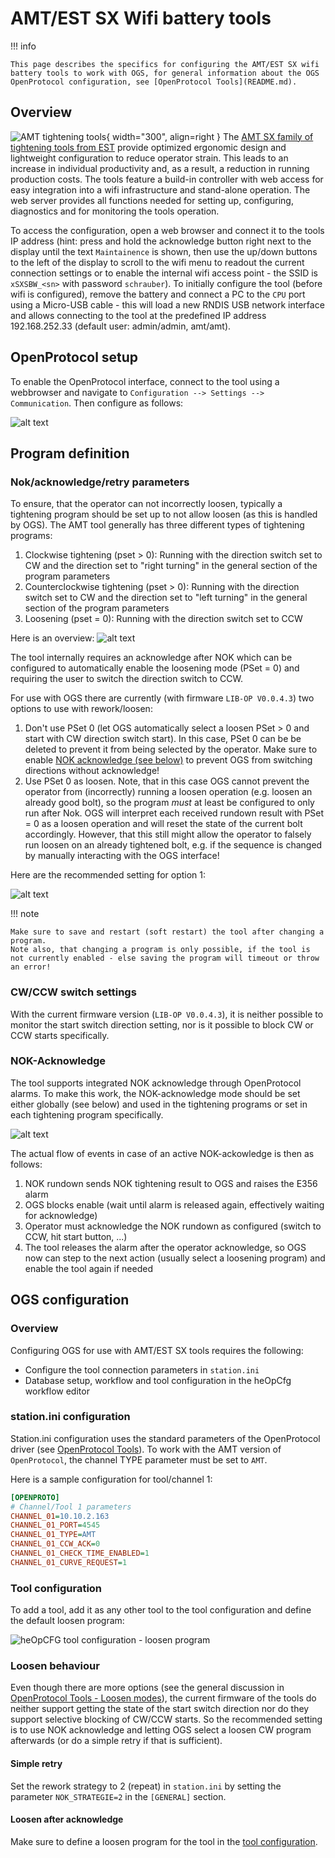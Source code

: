 # AMT/EST SX Wifi battery tools

!!! info

    This page describes the specifics for configuring the AMT/EST SX wifi battery tools to work with OGS, for general information about the OGS OpenProtocol configuration, see [OpenProtocol Tools](README.md).


## Overview

![AMT tightening tools](resources/amt-tools.png){ width="300", align=right }
The [AMT SX family of tightening tools from EST](https://amt.schmidgruppe.de/de/produkte/amt/schraubtechnik/akku-werkzeuge-hsxb.html) provide optimized ergonomic design and lightweight configuration to reduce operator strain. This leads to an increase in individual productivity and, as a result, a reduction in running production costs. The tools feature a build-in controller with web access for easy integration into a wifi infrastructure and stand-alone operation. The web server provides all functions needed for setting up, configuring, diagnostics and for monitoring the tools operation.

To access the configuration, open a web browser and connect it to the tools IP address (hint: press and hold the acknowledge button right next to the display until the text `Maintainence` is shown, then use the up/down buttons to the left of the display to scroll to the wifi menu to readout the current connection settings or to enable the internal wifi access point - the SSID is `xSXSBW_<sn>` with password `schrauber`). To initially configure the tool (before wifi is configured), remove the battery and connect a PC to the `CPU` port using a Micro-USB cable - this will load a new RNDIS USB network interface and allows connecting to the tool at the predefined IP address 192.168.252.33 (default user: admin/admin, amt/amt).

## OpenProtocol setup

To enable the OpenProtocol interface, connect to the tool using a webbrowser and navigate to `Configuration --> Settings --> Communication`. Then configure as follows:

![alt text](resources/amt-openprotocol.png)

## Program definition

### Nok/acknowledge/retry parameters 

To ensure, that the operator can not incorrectly loosen, typically a tightening program should be set up to not allow loosen (as this is handled by OGS). The AMT tool generally has three different types of tightening programs:

1. Clockwise tightening (pset > 0): Running with the direction switch set to CW and the direction set to "right turning" in the general section of the program parameters 
2. Counterclockwise tightening (pset > 0): Running with the direction switch set to CW and the direction set to "left turning" in the general section of the program parameters
3. Loosening (pset = 0): Running with the direction switch set to CCW

Here is an overview:
![alt text](resources/amt-prg-types.png)

The tool internally requires an acknowledge after NOK which can be configured to automatically enable the loosening mode (PSet = 0) and requiring the user to switch the direction switch to CCW. 

For use with OGS there are currently (with firmware `LIB-OP V0.0.4.3`) two options to use with rework/loosen:

1. Don't use PSet 0 (let OGS automatically select a loosen PSet > 0 and start with CW direction switch start). In this case, PSet 0 can be be deleted to prevent it from being selected by the operator. Make sure to enable [NOK acknowledge (see below)](#nok-acknowledge) to prevent OGS from switching directions without acknowledge!
2. Use PSet 0 as loosen. Note, that in this case OGS cannot prevent the operator from (incorrectly) running a loosen operation (e.g. loosen an already good bolt), so the program *must* at least be configured to only run after Nok. OGS will interpret each received rundown result with PSet = 0 as a loosen operation and will reset the state of the current bolt accordingly. However, that this still might allow the operator to falsely run loosen on an already tightened bolt, e.g. if the sequence is changed by manually interacting with the OGS interface! 

Here are the recommended setting for option 1:

![alt text](resources/amt-programparameters.png)

!!! note

    Make sure to save and restart (soft restart) the tool after changing a program.
    Note also, that changing a program is only possible, if the tool is not currently enabled - else saving the program will timeout or throw an error!

### CW/CCW switch settings

With the current firmware version (`LIB-OP V0.0.4.3`), it is neither possible to monitor the start switch direction setting, nor is it possible to block CW or CCW starts specifically. 

### NOK-Acknowledge

The tool supports integrated NOK acknowledge through OpenProtocol alarms. To make this work, the NOK-acknowledge mode should be set either globally (see below) and used in the tightening programs or set in each tightening program specifically.

![alt text](resources/amt-global.png)

The actual flow of events in case of an active NOK-ackowledge is then as follows:

1. NOK rundown sends NOK tightening result to OGS and raises the E356 alarm
2. OGS blocks enable (wait until alarm is released again, effectively waiting for acknowledge)
3. Operator must acknowledge the NOK rundown as configured (switch to CCW, hit start button, ...)
4. The tool releases the alarm after the operator acknowledge, so OGS now can step to the next action (usually select a loosening program) and enable the tool again if needed

## OGS configuration

### Overview

Configuring OGS for use with AMT/EST SX tools requires the following:
- Configure the tool connection parameters in `station.ini`
- Database setup, workflow and tool configuration in the heOpCfg workflow editor

### station.ini configuration

Station.ini configuration uses the standard parameters of the OpenProtocol driver (see [OpenProtocol Tools](README.md)).
To work with the AMT version of `OpenProtocol`, the channel TYPE parameter must be set to `AMT`.

Here is a sample configuration for tool/channel 1:

``` ini
[OPENPROTO]
# Channel/Tool 1 parameters
CHANNEL_01=10.10.2.163
CHANNEL_01_PORT=4545
CHANNEL_01_TYPE=AMT
CHANNEL_01_CCW_ACK=0
CHANNEL_01_CHECK_TIME_ENABLED=1
CHANNEL_01_CURVE_REQUEST=1
```

### Tool configuration

To add a tool, add it as any other tool to the tool configuration and define the default loosen program:

![heOpCFG tool configuration - loosen program](resources/heOpCfg-tool-loosen-params.png)

### Loosen behaviour

Even though there are more options (see the general discussion in [OpenProtocol Tools - Loosen modes](README.md#loosen-modes)), the current firmware of the tools do neither support getting the state of the start switch direction nor do they support selective blocking of CW/CCW starts. So the recommended setting is to use NOK acknowledge and letting OGS select a loosen CW program afterwards (or do a simple retry if that is sufficient).

#### Simple retry

Set the rework strategy to 2 (repeat) in `station.ini` by setting the parameter `NOK_STRATEGIE=2` in the `[GENERAL]` section.

#### Loosen after acknowledge

Make sure to define a loosen program for the tool in the [tool configuration](#tool-configuration).

